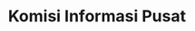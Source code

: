 ---
title: "Komisi Informasi Pusat"
desc: ""
logo: /website-terkait/logo/komisipusat.png
eurl: https://komisiinformasi.go.id/
---